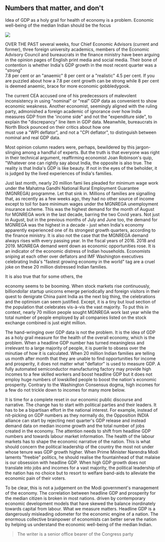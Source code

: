 ## Numbers that matter, and don't

Idea of GDP as a holy grail for health of economy is a problem. Economic well-being of the median Indian should be the focus

![](_page_0_Picture_2.jpeg)

OVER THE PAST several weeks, four Chief Economic Advisors (current and former), three foreign university academics, members of the Economic Advisory Council and bureaucrats in the finance ministry have been arguing in the opinion pages of English print media and social media. Their bone of contention is whether India's GDP growth in the most recent quarter was a "strong"<br>7.8 per cent or an "anaemic" 8 per cent or a "realistic" 4.5 per cent. If you are puzzled about how a 7.8 per cent growth can be strong while 8 per cent is deemed anaemic, brace for more economic gobbledygook.

The current CEA accused one of his predecessors of malevolent inconsistency in using "nominal" or "real" GDP data as convenient to show economic weakness. Another economist, seemingly aligned with the ruling party, admonished a foreign academic of ignorance over how India measures GDP from the 'income side" and not the "expenditure side", to explain the "discrepancy" line item in GDP data. Meanwhile, bureaucrats in North Block pounced on their critics about how one<br>must use a "WPI deflator", and not a "CPI deflator", to distinguish between nominal and real GDP data.

Most opinion column readers were, perhaps, bewildered by this jargon-slinging among a handful of experts. But the truth is that everyone was right in their technical argument, reaffirming economist Joan Robinson's quip, "Whatever one can rightly say about India, the opposite is also true. The reality is that India's GDP is like beauty. If not in the eyes of the beholder, it is judged by the lived experiences of India's families.

Just last month, nearly 20 million fami lies pleaded for minimum wage work under the Mahatma Gandhi National Rural Employment Guarantee (MGNREGA) programme. Let that sink in. Millions of families are signalling that, as recently as a few weeks ago, they had no other source of income except to toil for bare minimum wages under the MGNREGA unemployment insurance scheme. This was the highest demand for the month of August for MGNREGA work in the last decade, barring the two Covid years. Not just in August, but in the previous months of July and June too, the demand for MGNREGA was the highest in a decade - just when India's economy apparently experienced one of its strongest growth quarters, according to the finance ministry. It is also not the case that the MGNREGA demand always rises with every passing year. In the fiscal years of 2016. 2018 and 2019. MGNREGA demand went down as economic opportunities rose. It is an indicator of the economic distress of Indian households. Economists sniping at each other over deflators and IMF Washington executives celebrating India's "fastest growing economy in the world" tag are a cruel joke on these 20 million distressed Indian families.

It is also true that for some others, the

economy seems to be booming. When stock markets rise continuously, billiondollar startup unicorns emerge periodically and foreign visitors in their quest to denigrate China paint India as the next big thing, the celebrations and the optimism can seem justified. Except, it is a tiny but loud section of the population that celebrates vis-à-vis the vast majority. To put this in context, nearly 70 million people sought MGNREGA work last year while the total number of people employed by all companies listed on the stock exchange combined is just eight million.

The hand-wringing over GDP data is not the problem. It is the idea of GDP as a holy grail measure for the health of the overall economy, which is the problem. When a headline GDP number has turned meaningless and irrelevant to a large majority of people, it is puerile to obsess over the minutiae of how it is calculated. When 20 million Indian families are telling us month after month that they are unable to find opportunities for income and prosperity, it does not matter what "deflator" is used to measure GDP. A fully automated semiconductor manufacturing factory may provide high incomes to a few skilled workers and boost headline GDP but it does not employ huge numbers of lowskilled people to boost the nation's economic prosperity. Contrary to the Washington Consensus dogma, high incomes for a few do not trickle down to incomes for many more below.

It is time for a complete reset in our economic public discourse and narrative. The change has to start with political parties and their leaders. It has to be a bipartisan effort in the national interest. For example, instead of nit-picking on GDP numbers as they normally do, the Opposition INDIA alliance can start by rejecting next quarter's GDP release and instead demand data on median income growth and the total number of jobs created in the economy. The attention needs to shift from headline GDP numbers and towards labour market information. The health of the labour markets has to shape the economic narrative of the nation. This is what should concern the political leadership of the country the most not under whose tenure was GDP growth higher. When Prime Minister Narendra Modi laments "freebie" politics, he should realise the fountainhead of that malaise is our obsession with headline GDP. When high GDP growth does not translate into jobs and incomes for a vast majority, the political leadership of the nation has no choice but to resort to welfare band-aids to alleviate the economic pain of their voters.

To be clear, this is not a judgement on the Modi government's management of the economy. The correlation between headline GDP and prosperity for the median citizen is broken in most nations. driven by contemporary economic development models that have skewed the balance inordinately towards capital from labour. What we measure matters. Headline GDP is a dangerously misleading odometer for the economic engine of a nation. The enormous collective brainpower of economists can better serve the nation by helping us understand the economic well-being of the median Indian.

> The writer is a senior office bearer of the Congress party